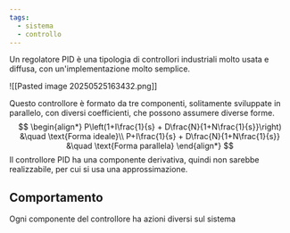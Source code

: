 ```yaml
---
tags:
  - sistema
  - controllo
---
```

Un regolatore PID è una tipologia di controllori industriali molto usata e diffusa, con un'implementazione molto semplice.

![[Pasted image 20250525163432.png]]

Questo controllore è formato da tre componenti, solitamente sviluppate in parallelo, con diversi coefficienti, che possono assumere diverse forme.
$$
\begin{align*}
P\left(1+I\frac{1}{s} + D\frac{N}{1+N\frac{1}{s}}\right) &\quad \text{Forma ideale}\\
P+I\frac{1}{s} + D\frac{N}{1+N\frac{1}{s}} &\quad \text{Forma parallela}
\end{align*}
$$
Il controllore PID ha una componente derivativa, quindi non sarebbe realizzabile, per cui si usa una approssimazione.
## Comportamento
Ogni componente del controllore ha azioni diversi sul sistema